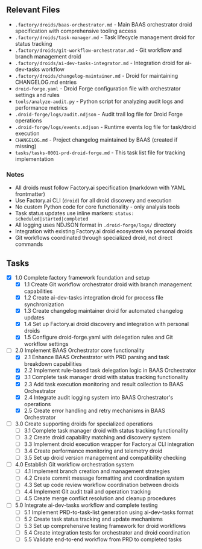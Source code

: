 ## Relevant Files

- `.factory/droids/baas-orchestrator.md` - Main BAAS orchestrator droid specification with comprehensive tooling access
- `.factory/droids/task-manager.md` - Task lifecycle management droid for status tracking
- `.factory/droids/git-workflow-orchestrator.md` - Git workflow and branch management droid
- `.factory/droids/ai-dev-tasks-integrator.md` - Integration droid for ai-dev-tasks workflow
- `.factory/droids/changelog-maintainer.md` - Droid for maintaining CHANGELOG.md entries
- `droid-forge.yaml` - Droid Forge configuration file with orchestrator settings and rules
- `tools/analyze-audit.py` - Python script for analyzing audit logs and performance metrics
- `.droid-forge/logs/audit.ndjson` - Audit trail log file for Droid Forge operations
- `.droid-forge/logs/events.ndjson` - Runtime events log file for task/droid execution
- `CHANGELOG.md` - Project changelog maintained by BAAS (created if missing)
- `tasks/tasks-0001-prd-droid-forge.md` - This task list file for tracking implementation

### Notes

- All droids must follow Factory.ai specification (markdown with YAML frontmatter)
- Use Factory.ai CLI (`droid`) for all droid discovery and execution
- No custom Python code for core functionality - only analysis tools
- Task status updates use inline markers: `status: scheduled|started|completed`
- All logging uses NDJSON format in `.droid-forge/logs/` directory
- Integration with existing Factory.ai droid ecosystem via personal droids
- Git workflows coordinated through specialized droid, not direct commands

## Tasks

- [x] 1.0 Complete factory framework foundation and setup
  - [x] 1.1 Create Git workflow orchestrator droid with branch management capabilities
  - [x] 1.2 Create ai-dev-tasks integration droid for process file synchronization
  - [x] 1.3 Create changelog maintainer droid for automated changelog updates
  - [x] 1.4 Set up Factory.ai droid discovery and integration with personal droids
  - [x] 1.5 Configure droid-forge.yaml with delegation rules and Git workflow settings
- [ ] 2.0 Implement BAAS Orchestrator core functionality
  - [x] 2.1 Enhance BAAS Orchestrator with PRD parsing and task breakdown capabilities
  - [x] 2.2 Implement rule-based task delegation logic in BAAS Orchestrator
  - [x] 3.1 Complete task manager droid with status tracking functionality
  - [x] 2.3 Add task execution monitoring and result collection to BAAS Orchestrator
  - [x] 2.4 Integrate audit logging system into BAAS Orchestrator's operations
  - [x] 2.5 Create error handling and retry mechanisms in BAAS Orchestrator
- [ ] 3.0 Create supporting droids for specialized operations
  - [ ] 3.1 Complete task manager droid with status tracking functionality
  - [ ] 3.2 Create droid capability matching and discovery system
  - [ ] 3.3 Implement droid execution wrapper for Factory.ai CLI integration
  - [ ] 3.4 Create performance monitoring and telemetry droid
  - [ ] 3.5 Set up droid version management and compatibility checking
- [ ] 4.0 Establish Git workflow orchestration system
  - [ ] 4.1 Implement branch creation and management strategies
  - [ ] 4.2 Create commit message formatting and coordination system
  - [ ] 4.3 Set up code review workflow coordination between droids
  - [ ] 4.4 Implement Git audit trail and operation tracking
  - [ ] 4.5 Create merge conflict resolution and cleanup procedures
- [ ] 5.0 Integrate ai-dev-tasks workflow and complete testing
  - [ ] 5.1 Implement PRD-to-task-list generation using ai-dev-tasks format
  - [ ] 5.2 Create task status tracking and update mechanisms
  - [ ] 5.3 Set up comprehensive testing framework for droid workflows
  - [ ] 5.4 Create integration tests for orchestrator and droid coordination
  - [ ] 5.5 Validate end-to-end workflow from PRD to completed tasks
